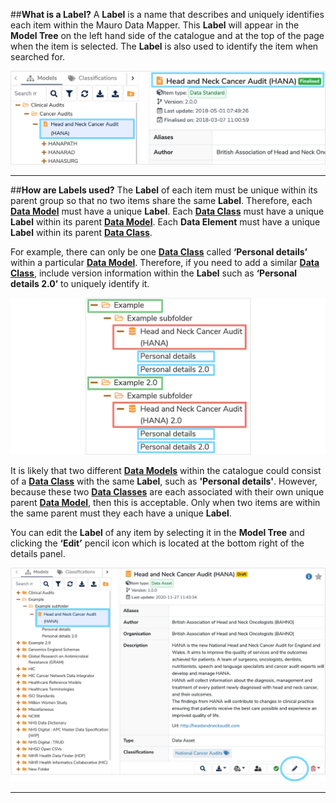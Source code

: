 ##**What is a Label?**
A **Label** is a name that describes and uniquely identifies each item within the Mauro Data Mapper. This **Label** will appear in the **Model Tree** on the left hand side of the catalogue and at the top of the page when the item is selected. The **Label** is also used to identify the item when searched for. 

![Label highlighted in Model Tree and at top of page](label-highlighted.png)

---

##**How are Labels used?**
The **Label** of each item must be unique within its parent group so that no two items share the same **Label**. Therefore, each **[Data Model](../data-model/data-model.md)** must have a unique **Label**. Each **[Data Class](../data-class/data-class.md)** must have a unique **Label** within its parent **[Data Model](../data-model/data-model.md)**. Each **Data Element** must have a unique **Label** within its parent **[Data Class](../data-class/data-class.md)**. 

For example, there can only be one **[Data Class](../data-class/data-class.md)** called **‘Personal details’** within a particular **[Data Model](../data-model/data-model.md)**. Therefore, if you need to add a similar **[Data Class](../data-class/data-class.md)**, include version information within the **Label** such as **‘Personal details 2.0’** to uniquely identify it. 

![Unique Labels for similar folders, Data Models and Data Classes highlighted](unique-label-example.png)

It is likely that two different **[Data Models](../data-model/data-model.md)** within the catalogue could consist of a **[Data Class](../data-class/data-class.md)** with the same **Label**, such as **'Personal details'**. However, because these two **[Data Classes](../data-class/data-class.md)** are each associated with their own unique parent **[Data Model](../data-model/data-model.md)**, then this is acceptable. Only when two items are within the same parent must they each have a unique **Label**.  


You can edit the **Label** of any item by selecting it in the **Model Tree** and clicking the **‘Edit’** pencil icon which is located at the bottom right of the details panel. 

![Location of edit pencil icon](edit-label.png)

---

